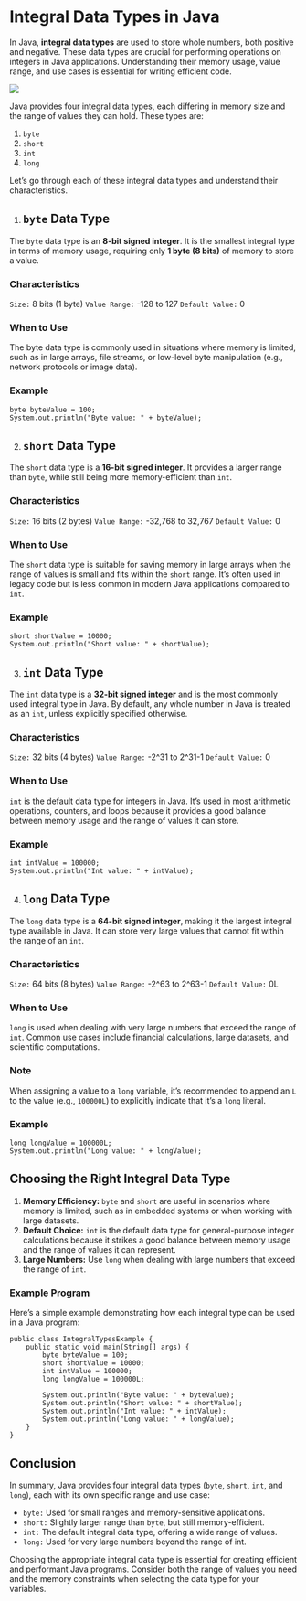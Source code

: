 # Integral Data Types in Java
In Java, **integral data types** are used to store whole numbers, both positive and negative. These data types are crucial for performing operations on integers in Java applications. Understanding their memory usage, value range, and use cases is essential for writing efficient code.

[![](https://markdown-videos-api.jorgenkh.no/youtube/F-9LBTCWA9s)](https://youtu.be/F-9LBTCWA9s)

Java provides four integral data types, each differing in memory size and the range of values they can hold. These types are:
1. `byte`
2. `short`
3. `int`
4. `long`

Let’s go through each of these integral data types and understand their characteristics.

1. ## `byte` Data Type
The `byte` data type is an **8-bit signed integer**. It is the smallest integral type in terms of memory usage, requiring only **1 byte (8 bits)** of memory to store a value.

### Characteristics
`Size:` 8 bits (1 byte)
`Value Range:` -128 to 127
`Default Value:` 0

### When to Use
The byte data type is commonly used in situations where memory is limited, such as in large arrays, file streams, or low-level byte manipulation (e.g., network protocols or image data).

### Example
```
byte byteValue = 100;
System.out.println("Byte value: " + byteValue);
```

2. ## `short` Data Type
The `short` data type is a **16-bit signed integer**. It provides a larger range than `byte`, while still being more memory-efficient than `int`.

### Characteristics
`Size:` 16 bits (2 bytes)
`Value Range:` -32,768 to 32,767
`Default Value:` 0

### When to Use
The `short` data type is suitable for saving memory in large arrays when the range of values is small and fits within the `short` range. It’s often used in legacy code but is less common in modern Java applications compared to `int`.

### Example
```
short shortValue = 10000;
System.out.println("Short value: " + shortValue);
```

3. ## `int` Data Type
The `int` data type is a **32-bit signed integer** and is the most commonly used integral type in Java. By default, any whole number in Java is treated as an `int`, unless explicitly specified otherwise.

### Characteristics
`Size:` 32 bits (4 bytes)
`Value Range:` -2^31 to 2^31-1
`Default Value:` 0

### When to Use
`int` is the default data type for integers in Java. It’s used in most arithmetic operations, counters, and loops because it provides a good balance between memory usage and the range of values it can store.

### Example
```
int intValue = 100000;
System.out.println("Int value: " + intValue);
```

4. ## `long` Data Type
The `long` data type is a **64-bit signed integer**, making it the largest integral type available in Java. It can store very large values that cannot fit within the range of an `int`.

### Characteristics
`Size:` 64 bits (8 bytes)
`Value Range:` -2^63 to 2^63-1
`Default Value:` 0L

### When to Use
`long` is used when dealing with very large numbers that exceed the range of `int`. Common use cases include financial calculations, large datasets, and scientific computations.

### Note
When assigning a value to a `long` variable, it’s recommended to append an `L` to the value (e.g., `100000L`) to explicitly indicate that it’s a `long` literal.

### Example
```
long longValue = 100000L;
System.out.println("Long value: " + longValue);
```

## Choosing the Right Integral Data Type
1. **Memory Efficiency:** `byte` and `short` are useful in scenarios where memory is limited, such as in embedded systems or when working with large datasets.
2. **Default Choice:** `int` is the default data type for general-purpose integer calculations because it strikes a good balance between memory usage and the range of values it can represent.
3. **Large Numbers:** Use `long` when dealing with large numbers that exceed the range of `int`.

### Example Program
Here’s a simple example demonstrating how each integral type can be used in a Java program:
```
public class IntegralTypesExample {
    public static void main(String[] args) {
        byte byteValue = 100;
        short shortValue = 10000;
        int intValue = 100000;
        long longValue = 100000L;

        System.out.println("Byte value: " + byteValue);
        System.out.println("Short value: " + shortValue);
        System.out.println("Int value: " + intValue);
        System.out.println("Long value: " + longValue);
    }
}
```

## Conclusion
In summary, Java provides four integral data types (`byte`, `short`, `int`, and `long`), each with its own specific range and use case:
* `byte:` Used for small ranges and memory-sensitive applications.
* `short:` Slightly larger range than `byte`, but still memory-efficient.
* `int:` The default integral data type, offering a wide range of values.
* `long:` Used for very large numbers beyond the range of int.

Choosing the appropriate integral data type is essential for creating efficient and performant Java programs. Consider both the range of values you need and the memory constraints when selecting the data type for your variables.
